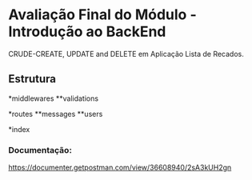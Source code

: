 # Avaliação Final do Módulo - Introdução ao BackEnd
 CRUDE-CREATE, UPDATE and DELETE em Aplicação Lista de Recados.

 ## Estrutura
*middlewares
**validations

*routes
**messages
**users

*index

### Documentação: 
https://documenter.getpostman.com/view/36608940/2sA3kUH2gn
